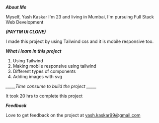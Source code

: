 *_____About Me_____*

Myself, Yash Kaskar
I'm 23 and living in Mumbai, 
I'm pursuing Full Stack Web Development



*_____(PAYTM UI CLONE)_____*

I made this project by using Tailwind css and it is mobile responsive too.


*_____What i learn in this project_____*
1. Using Tailwind 
2. Making mobile responsive using tailwind 
3. Different types of components
4. Adding images with svg 




*_____Time consume to build the project _____*

It took 20 hrs to complete this project 




*_____Feedback_____*

Love to get feedback on the project at yash.kaskar99@gmail.com


